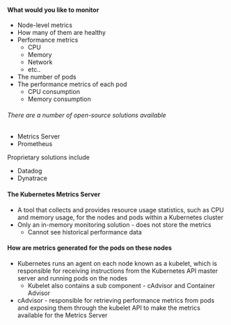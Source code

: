 
#### What would you like to monitor

- Node-level metrics
- How many of them are healthy
- Performance metrics
	- CPU
	- Memory
	- Network
	- etc..
- The number of pods
- The performance metrics of each pod
	- CPU consumption
	- Memory consumption

###### There are a number of open-source solutions available

- Metrics Server
- Prometheus

Proprietary solutions include
- Datadog
- Dynatrace

#### The Kubernetes Metrics Server

- A tool that collects and provides resource usage statistics, such as CPU and memory usage, for the nodes and pods within a Kubernetes cluster
- Only an in-memory monitoring solution - does not store the metrics
	- Cannot see historical performance data

#### How are metrics generated for the pods on these nodes

- Kubernetes runs an agent on each node known as a kubelet, which is responsible for receiving instructions from the Kubernetes API master server and running pods on the nodes
	- Kubelet also contains a sub component - cAdvisor and Container Advisor
- cAdvisor - responsible for retrieving performance metrics from pods and exposing them through the kubelet API to make the metrics available for the Metrics Server